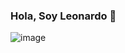 ### Hola, Soy Leonardo 👋

![image](https://github.com/RaionDev/RaionDev/assets/95455744/828107fc-9917-49d4-bc62-2e6c57600894)


<!--
**RaionDev/RaionDev** is a ✨ _special_ ✨ repository because its `README.md` (this file) appears on your GitHub profile.

Here are some ideas to get you started:

- 🔭 I’m currently working on ...
- 🌱 I’m currently learning ...
- 👯 I’m looking to collaborate on ...
- 🤔 I’m looking for help with ...
- 💬 Ask me about ...
- 📫 How to reach me: ...
- 😄 Pronouns: ...
- ⚡ Fun fact: ...
-->
